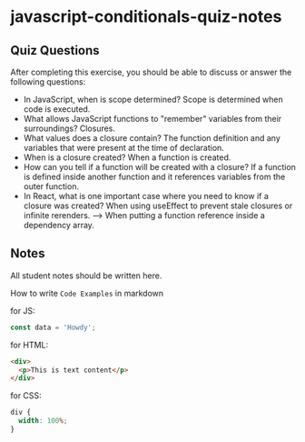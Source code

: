 # javascript-conditionals-quiz-notes

## Quiz Questions

After completing this exercise, you should be able to discuss or answer the following questions:

- In JavaScript, when is scope determined?
  Scope is determined when code is executed.
- What allows JavaScript functions to "remember" variables from their surroundings?
  Closures.
- What values does a closure contain?
  The function definition and any variables that were present at the time of declaration.
- When is a closure created?
  When a function is created.
- How can you tell if a function will be created with a closure?
  If a function is defined inside another function and it references variables from the outer function.
- In React, what is one important case where you need to know if a closure was created?
  When using useEffect to prevent stale closures or infinite rerenders. --> When putting a function reference inside a dependency array.

## Notes

All student notes should be written here.

How to write `Code Examples` in markdown

for JS:

```javascript
const data = 'Howdy';
```

for HTML:

```html
<div>
  <p>This is text content</p>
</div>
```

for CSS:

```css
div {
  width: 100%;
}
```
